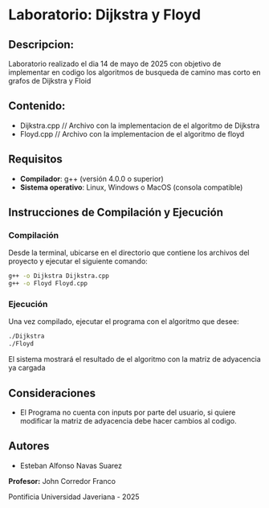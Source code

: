 # Laboratorio: Dijkstra y Floyd

## Descripcion:

Laboratorio realizado el dia 14 de mayo de 2025 con objetivo de implementar en codigo los algoritmos de busqueda de camino mas corto en grafos de Dijkstra y Floid
## Contenido:

- Dijkstra.cpp // Archivo con la implementacion de el algoritmo de Dijkstra
- Floyd.cpp // Archivo con la implementacion de el algoritmo de floyd

## Requisitos

- **Compilador**: g++ (versión 4.0.0 o superior)
- **Sistema operativo**: Linux, Windows o MacOS (consola compatible)

## Instrucciones de Compilación y Ejecución

### Compilación

Desde la terminal, ubicarse en el directorio que contiene los archivos del proyecto y ejecutar el siguiente comando:

```bash
g++ -o Dijkstra Dijkstra.cpp
g++ -o Floyd Floyd.cpp
```

### Ejecución

Una vez compilado, ejecutar el programa con el algoritmo que desee:

```bash
./Dijkstra
./Floyd
```

El sistema mostrará el resultado de el algoritmo con la matriz de adyacencia ya cargada

## Consideraciones

- El Programa no cuenta con inputs por parte del usuario, si quiere modificar la matriz de adyacencia debe hacer cambios al codigo.

## Autores

- Esteban Alfonso Navas Suarez

**Profesor:** John Corredor Franco

Pontificia Universidad Javeriana - 2025
